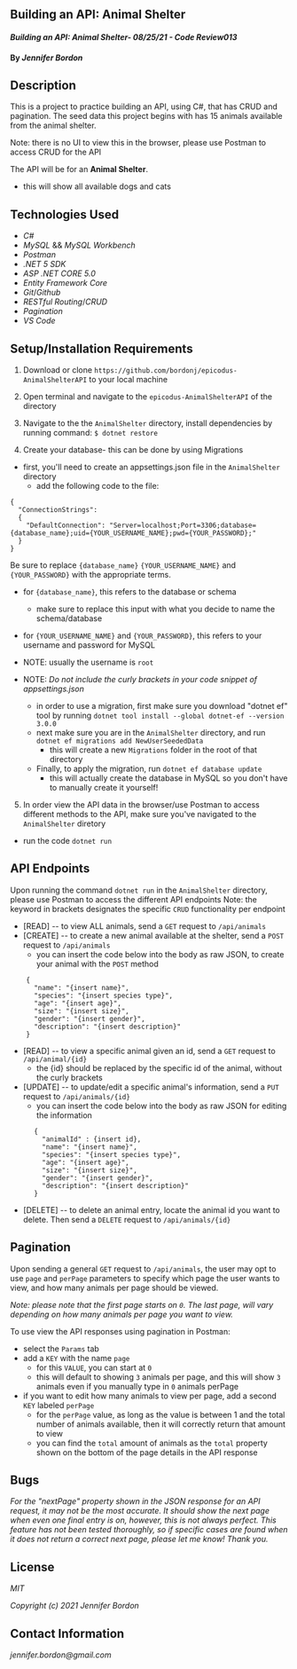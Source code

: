## Building an API: Animal Shelter

#### _Building an API: Animal Shelter- 08/25/21 - Code Review013_

#### By _**Jennifer Bordon**_
## Description
This is a project to practice building an API, using C#, that has CRUD and pagination. The seed data this project begins with has 15 animals available from the animal shelter. 

Note: there is no UI to view this in the browser, please use Postman to access CRUD for the API

The API will be for an **Animal Shelter**.
- this will show all available dogs and cats

## Technologies Used

* _C#_
* _MySQL_ && _MySQL Workbench_
* _Postman_
* _.NET 5 SDK_
* _ASP .NET CORE 5.0_
* _Entity Framework Core_
* _Git_/_Github_
* _RESTful Routing_/_CRUD_
* _Pagination_
* _VS Code_

## Setup/Installation Requirements

1. Download or clone `https://github.com/bordonj/epicodus-AnimalShelterAPI` to your local machine

2. Open terminal and navigate to the `epicodus-AnimalShelterAPI` of the directory

3. Navigate to the the `AnimalShelter` directory, install dependencies by running command:
`$ dotnet restore`

4. Create your database- this can be done by using Migrations
  - first, you'll need to create an appsettings.json file in the `AnimalShelter` directory
    - add the following code to the file:
```
{
  "ConnectionStrings":
  {
    "DefaultConnection": "Server=localhost;Port=3306;database={database_name};uid={YOUR_USERNAME_NAME};pwd={YOUR_PASSWORD};"
  }
}
```
Be sure to replace `{database_name}` `{YOUR_USERNAME_NAME}` and `{YOUR_PASSWORD}` with the appropriate terms.
- for `{database_name}`, this refers to the database or schema
  - make sure to replace this input with what you decide to name the schema/database
- for `{YOUR_USERNAME_NAME}` and `{YOUR_PASSWORD}`, this refers to your username and password for MySQL
- NOTE: usually the username is `root`

- NOTE: _Do not include the curly brackets in your code snippet of appsettings.json_

  - in order to use a migration, first make sure you download "dotnet ef" tool by running `dotnet tool install --global dotnet-ef --version 3.0.0`
  - next make sure you are in the `AnimalShelter` directory, and run `dotnet ef migrations add NewUserSeededData`
    - this will create a new `Migrations` folder in the root of that directory
  - Finally, to apply the migration, run `dotnet ef database update`
    - this will actually create the database in MySQL so you don't have to manually create it yourself!


5. In order view the API data in the browser/use Postman to access different methods to the API, make sure you've navigated to the `AnimalShelter` diretory
  - run the code `dotnet run`


## API Endpoints
Upon running the command `dotnet run` in the `AnimalShelter` directory, please use Postman to access the different API endpoints
Note: the keyword in brackets designates the specific `CRUD` functionality per endpoint

  - [READ] -- to view ALL animals, send a `GET` request to `/api/animals`
  - [CREATE] -- to create a new animal available at the shelter, send a `POST` request to `/api/animals`
    - you can insert the code below into the body as raw JSON, to create your animal with the `POST` method
  ```
      {
        "name": "{insert name}",
        "species": "{insert species type}",
        "age": "{insert age}",
        "size": "{insert size}",
        "gender": "{insert gender}",
        "description": "{insert description}"
      }
  ```
  - [READ] -- to view a specific animal given an id, send a `GET` request to `/api/animal/{id}`
    - the {id} should be replaced by the specific id of the animal, without the curly brackets
  - [UPDATE] -- to update/edit a specific animal's information, send a `PUT` request to `/api/animals/{id}`
    - you can insert the code below into the body as raw JSON for editing the information
```
      {
        "animalId" : {insert id},
        "name": "{insert name}",
        "species": "{insert species type}",
        "age": "{insert age}",
        "size": "{insert size}",
        "gender": "{insert gender}",
        "description": "{insert description}"
      }
```
  - [DELETE] -- to delete an animal entry, locate the animal id you want to delete. Then send a `DELETE` request to `/api/animals/{id}`

## Pagination
Upon sending a general `GET` request to `/api/animals`, the user may opt to use `page` and `perPage` parameters to specify which page the user wants to view, and how many animals per page should be viewed. 

_Note: please note that the first page starts on `0`. The last page, will vary depending on how many animals per page you want to view._

To use view the API responses using pagination in Postman:
- select the `Params` tab
- add a `KEY` with the name `page`
  - for this `VALUE`, you can start at `0`
  - this will default to showing `3` animals per page, and this will show `3` animals even if you manually type in `0` animals perPage
- if you want to edit how many animals to view per page, add a second `KEY` labeled `perPage`
  - for the `perPage` value, as long as the value is between 1 and the total number of animals available, then it will correctly return that amount to view
  - you can find the `total` amount of animals as the `total` property shown on the bottom of the page details in the API response

## Bugs

_For the "nextPage" property shown in the JSON response for an API request, it may not be the most accurate. It should show the next page when even one final entry is on, however, this is not always perfect. This feature has not been tested thoroughly, so if specific cases are found when it does not return a correct next page, please let me know! Thank you._

## License

_MIT_

_Copyright (c) 2021 Jennifer Bordon_


## Contact Information

_jennifer.bordon@gmail.com_